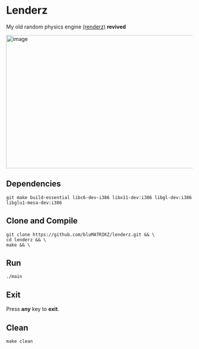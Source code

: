 # Lenderz
My old random physics engine [(renderz)](https://github.com/bluMATRIKZ/renderz) **revived**

<img width="640" height="360" alt="image" src="https://github.com/user-attachments/assets/8bffa839-9bd4-4159-9aba-95f7932b1936" />

## Dependencies
```
git make build-essential libc6-dev-i386 libx11-dev:i386 libgl-dev:i386 libglu1-mesa-dev:i386
```
## Clone and Compile
```
git clone https://github.com/bluMATRIKZ/lenderz.git && \
cd lenderz && \
make && \
```
## Run
```
./main
```
## Exit
Press **any** key to **exit**.
## Clean
```
make clean
```
